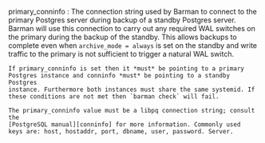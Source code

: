 primary_conninfo
:   The connection string used by Barman to connect to the primary Postgres
    server during backup of a standby Postgres server. Barman will use this
    connection to carry out any required WAL switches on the primary during
    the backup of the standby. This allows backups to complete even when
    `archive_mode = always` is set on the standby and write traffic to the
    primary is not sufficient to trigger a natural WAL switch.

    If primary_conninfo is set then it *must* be pointing to a primary
    Postgres instance and conninfo *must* be pointing to a standby Postgres
    instance. Furthermore both instances must share the same systemid. If
    these conditions are not met then `barman check` will fail.

    The primary_conninfo value must be a libpq connection string; consult the
    [PostgreSQL manual][conninfo] for more information. Commonly used
    keys are: host, hostaddr, port, dbname, user, password. Server.

[conninfo]: https://www.postgresql.org/docs/current/static/libpq-connect.html#LIBPQ-CONNSTRING
